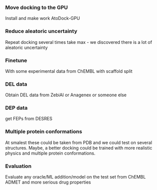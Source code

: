 ### Move docking to the GPU
Install and make work AtoDock-GPU

### Reduce aleatoric uncertainty
Repeat docking several times take max - we discovered there is a lot of aleatoric uncertainty

### Finetune
With some experimental data from ChEMBL with scaffold split

### DEL data
Obtain DEL data from ZebiAI or Anagenex or someone else

### DEP data
get FEPs from DESRES

### Multiple protein conformations
At smalest these could be taken from PDB and we could test on several structures. Maybe, a better docking could be 
trained with more realistic physics and multiple protein conformations. 

### Evaluation
Evaluate any oracle/ML addition/model on the test set from ChEMBL
ADMET and more serious drug properties